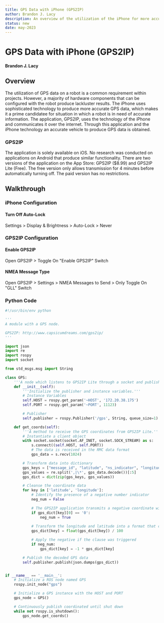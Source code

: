 ```yaml
---
title: GPS Data with iPhone (GPS2IP)
author: Brandon J. Lacy
description: An overview of the utilization of the iPhone for more accurate GPS data
status: new
date: may-2023
---
```


# GPS Data with iPhone (GPS2IP)
#### Brandon J. Lacy

## Overview
The utilization of GPS data on a robot is a common requirement within projects. However, a majority of hardware components that can be configured with the robot produce lackluster results. The iPhone uses sophisticated technology to produce more accurate GPS data, which makes it a prime candidatee for situation in which a robot is in need of accurate information. The application, GPS2IP, uses the technology of the iPhone and communicates it over the internet. Through this application and the iPhone technology an accurate vehicle to produce GPS data is obtained.

### GPS2IP
The application is solely available on iOS. No research was conducted on applications on Android that produce similar functionality. There are two versions of the application on the App Store: GPS2IP ($8.99) and GPS2IP Lite (Free). The free version only allows transmission for 4 minutes before automatically turning off. The paid version has no restrictions. 

## Walkthrough

### iPhone Configuration
#### Turn Off Auto-Lock
Settings > Display & Brightness > Auto-Lock > Never

### GPS2IP Configuration
#### Enable GPS2IP
Open GPS2IP > Toggle On "Enable GPS2IP" Switch

#### NMEA Message Type
Open GPS2IP > Settings > NMEA Messages to Send > Only Toggle On "GLL" Switch

### Python Code
```python
#!/usr/bin/env python

'''
A module with a GPS node.

GPS2IP: http://www.capsicumdreams.com/gps2ip/
'''

import json
import re
import rospy
import socket

from std_msgs.msg import String

class GPS:
    '''A node which listens to GPS2IP Lite through a socket and publishes a GPS topic.'''
    def __init__(self):
        '''Initialize the publisher and instance variables.'''
        # Instance Variables
        self.HOST = rospy.get_param('~HOST', '172.20.38.175')
        self.PORT = rospy.get_param('~PORT', 11123)

        # Publisher
        self.publisher = rospy.Publisher('/gps', String, queue_size=1)

    def get_coords(self):
        '''A method to receive the GPS coordinates from GPS2IP Lite.'''
        # Instantiate a client object
        with socket.socket(socket.AF_INET, socket.SOCK_STREAM) as s:
            s.connect((self.HOST, self.PORT))
            # The data is received in the RMC data format
            gps_data = s.recv(1024)

        # Transform data into dictionary
        gps_keys = ["message_id", "latitude", "ns_indicator", "longitude", "ew_indicator"]
        gps_values = re.split(',|\*', gps_data.decode())[:5]
        gps_dict = dict(zip(gps_keys, gps_values))

        # Cleanse the coordinate data
        for key in ['latitude', 'longitude']:
            # Identify the presence of a negative number indicator
            neg_num = False

            # The GPS2IP application transmits a negative coordinate with a zero prepended
            if gps_dict[key][0] == '0':
                neg_num = True
            
            # Transform the longitude and latitude into a format that can be utilized by the front-end web-client
            gps_dict[key] = float(gps_dict[key]) / 100

            # Apply the negative if the clause was triggered
            if neg_num:
                gps_dict[key] = -1 * gps_dict[key]

        # Publish the decoded GPS data
        self.publisher.publish(json.dumps(gps_dict))


if __name__ == '__main__':
    # Initialize a ROS node named GPS
    rospy.init_node("gps")

    # Initialize a GPS instance with the HOST and PORT
    gps_node = GPS()

    # Continuously publish coordinated until shut down
    while not rospy.is_shutdown():
        gps_node.get_coords()
```


